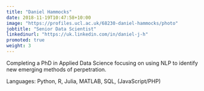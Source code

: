 ```yaml
---
title: "Daniel Hammocks"
date: 2018-11-19T10:47:58+10:00
image: "https://profiles.ucl.ac.uk/68230-daniel-hammocks/photo"
jobtitle: "Senior Data Scientist"
linkedinurl: "https://uk.linkedin.com/in/daniel-j-h"
promoted: true
weight: 3
---
```



Completing a PhD in Applied Data Science focusing on using NLP to identify new emerging methods of perpetration.

Languages: Python, R, Julia, MATLAB, SQL, (JavaScript/PHP)